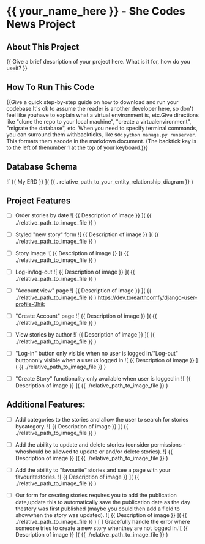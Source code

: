 # {{ your_name_here }} - She Codes News Project
## About This Project
{{ Give a brief description of your project here. What is it for, how do you useit? }}


## How To Run This Code
{{Give a quick step-by-step guide on how to download and run your codebase.It's ok to assume the reader is another developer here, so don't feel like youhave to explain what a virtual environment is, etc.Give directions like "clone the repo to your local machine", "create a virtualenvironment", "migrate the database", etc.
When you need to specify terminal commands, you can surround them withbackticks, like so: `python manage.py runserver`. This formats them ascode in the markdown document. (The backtick key is to the left of thenumber 1 at the top of your keyboard.)}}


## Database Schema
![ {{ My ERD }} ]( {{ . relative_path_to_your_entity_relationship_diagram }} )


## Project Features
- [ ] Order stories by date
![ {{ Description of image }} ]( {{ ./relative_path_to_image_file }} )

- [ ] Styled "new story" form
![ {{ Description of image }} ]( {{ ./relative_path_to_image_file }} )

- [ ] Story image
![ {{ Description of image }} ]( {{ ./relative_path_to_image_file }} )

- [ ] Log-in/log-out
![ {{ Description of image }} ]( {{ ./relative_path_to_image_file }} )

- [ ] "Account view" page
![ {{ Description of image }} ]( {{ ./relative_path_to_image_file }} )
https://dev.to/earthcomfy/django-user-profile-3hik 

- [ ] "Create Account" page
![ {{ Description of image }} ]( {{ ./relative_path_to_image_file }} )

- [ ] View stories by author
![ {{ Description of image }} ]( {{ ./relative_path_to_image_file }} )

- [ ] "Log-in" button only visible when no user is logged in/"Log-out" buttononly visible when a user *is* logged in
![ {{ Description of image }} ]( {{ ./relative_path_to_image_file }} )

- [ ] "Create Story" functionality only available when user is logged in
![ {{ Description of image }} ]( {{ ./relative_path_to_image_file }} )


## Additional Features:
- [ ] Add categories to the stories and allow the user to search for stories bycategory.
![ {{ Description of image }} ]( {{ ./relative_path_to_image_file }} )

- [ ] Add the ability to update and delete stories (consider permissions - whoshould be allowed to update or and/or delete stories).
![ {{ Description of image }} ]( {{ ./relative_path_to_image_file }} )

- [ ] Add the ability to “favourite” stories and see a page with your favouritestories.
![ {{ Description of image }} ]( {{ ./relative_path_to_image_file }} )

- [ ] Our form for creating stories requires you to add the publication date,update this to automatically save the publication date as the day thestory was first published (maybe you could then add a field to showwhen the story was updated).
![ {{ Description of image }} ]( {{ ./relative_path_to_image_file }} )
[ ] Gracefully handle the error where someone tries to create a new story whenthey are not logged in.![ {{ Description of image }} ]( {{ ./relative_path_to_image_file }} )